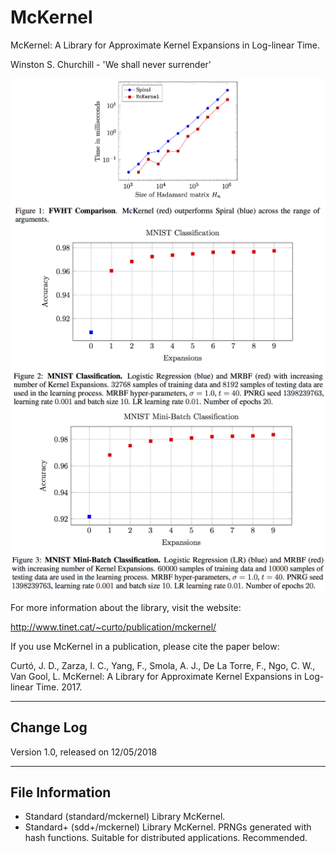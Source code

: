 # McKernel

McKernel: A Library for Approximate Kernel Expansions in Log-linear Time.

Winston S. Churchill - 'We shall never surrender'

![FWHT](fwht.png)
![McKernel](mrbf_mnist.png)
![KMNG](mrbf_mnist2.png)

For more information about the library, visit the website:

  http://www.tinet.cat/~curto/publication/mckernel/

If you use McKernel in a publication, please cite the paper below:

Curtó, J. D., Zarza, I. C., Yang, F., Smola, A. J., De La Torre, F., Ngo, C. W., Van Gool, L.
McKernel: A Library for Approximate Kernel Expansions in Log-linear Time. 2017.

--------------------------------------------------------
Change Log
--------------------------------------------------------

Version 1.0, released on 12/05/2018

--------------------------------------------------------
File Information
--------------------------------------------------------

- Standard (standard/mckernel)
       Library McKernel.
- Standard+ (sdd+/mckernel)
       Library McKernel. PRNGs generated with hash functions. Suitable for distributed applications. Recommended.
